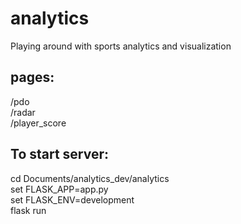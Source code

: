 # analytics #
Playing around with sports analytics and visualization
  
  
## pages:  ##
/pdo  
/radar  
/player_score  
  
  
## To start server:  ##
cd Documents/analytics_dev/analytics  
set FLASK_APP=app.py  
set FLASK_ENV=development  
flask run  
